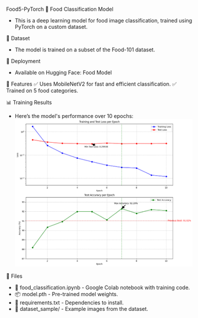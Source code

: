 Food5-PyTorch
🍔 Food Classification Model
- This is a deep learning model for food image classification, trained using PyTorch on a custom dataset.

📌 Dataset
- The model is trained on a subset of the Food-101 dataset.

🚀 Deployment
- Available on Hugging Face: Food Model

🔹 Features
✅ Uses MobileNetV2 for fast and efficient classification.
✅ Trained on 5 food categories.

📊 Training Results
- Here’s the model's performance over 10 epochs:
![Training Accuracy Results](results.png)

📂 Files
- 📜 food_classification.ipynb - Google Colab notebook with training code.
- 📦 model.pth - Pre-trained model weights.
- 📜 requirements.txt - Dependencies to install.
- 📂 dataset_sample/ - Example images from the dataset.
